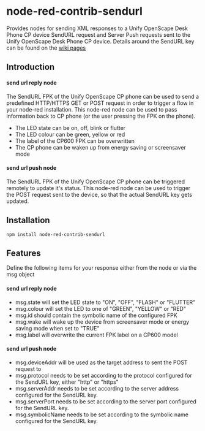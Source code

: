 # node-red-contrib-sendurl
Provides nodes for sending XML responses to a Unify OpenScape Desk Phone CP device SendURL request and Server Push requests sent to the Unify OpenScape Desk Phone CP device.
Details around the SendURL key can be found on the [wiki pages](https://wiki.unify.com/wiki/Send_URL)

## Introduction
#### send url reply node
The SendURL FPK of the Unify OpenScape CP phone can be used to send a predefined HTTP/HTTPS GET or POST request in order to trigger a flow in your node-red installation.
This node-red node can be used to pass information back to CP phone (or the user pressing the FPK on the phone).
* The LED state can be on, off, blink or flutter
* The LED colour can be green, yellow or red
* The label of the CP600 FPK can be overwritten
* The CP phone can be waken up from energy saving or screensaver mode

#### send url push node
The SendURL FPK of the Unify OpenScape CP phone can be triggered remotely to update it's status.
This node-red node can be used to trigger the POST request sent to the device, so that the actual SendURL key gets updated.

## Installation
```
npm install node-red-contrib-sendurl
```

## Features
Define the following items for your response either from the node or via the msg object

#### send url reply node
* msg.state will set the LED state to "ON", "OFF", "FLASH" or "FLUTTER"
* msg.colour will set the LED to one of "GREEN", "YELLOW" or "RED"
* msg.id should contain the symbolic name of the configured FPK
* msg.wake will wake up the device from screensaver mode or energy saving mode when set to "TRUE"
* msg.label will overwrite the current FPK label on a CP600 model

#### send url push node
* msg.deviceAddr will be used as the target address to sent the POST request to
* msg.protocol needs to be set according to the protocol configured for the SendURL key, either "http" or "https"
* msg.serverAddr needs to be set according to the server address configured for the SendURL key.
* msg.serverPort needs to be set according to the server port configured for the SendURL key.
* msg.symbolicName needs to be set according to the symbolic name configured for the SendURL key.
